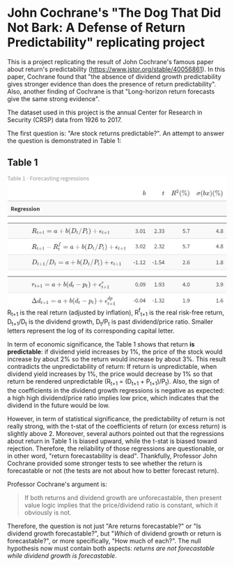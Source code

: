 # John Cochrane's "The Dog That Did Not Bark: A Defense of Return Predictability" replicating project
This is a project replicating the result of John Cochrane's famous paper about return's predictability (https://www.jstor.org/stable/40056861).
In this paper, Cochrane found that "the absence of dividend growth predictability gives stronger evidence than does the presence of return predictability".
Also, another finding of Cochrane is that "Long-horizon return forecasts give the same strong evidence".

The dataset used in this project is the annual Center for Research in Security (CRSP) data from 1926 to 2017.

The first question is: "Are stock returns predictable?". An attempt to answer the question is demonstrated in Table 1:

## Table 1

![Table 1 - Forecasting Regressions](https://github.com/tunglinhpham/JCochrane_dog_did_not_bark/blob/main/Tables%20%26%20Figures/Table%201.png)
R<sub>t+1</sub> is the real return (adjusted by inflation), R<sup>f</sup><sub>t+1</sub> is the real risk-free return, D<sub>t+1</sub>/D<sub>t</sub> is the dividend growth, D<sub>t</sub>/P<sub>t</sub> is past dividend/price ratio. Smaller letters represent the log of its corresponding capital letter.

In term of economic significance, the Table 1 shows that return **is predictable**: if dividend yield increases by 1%, the price of the stock would increase by about 2% so the return would increase by about 3%. This result contradicts the unpredictability of return: If return is unpredictable, when dividend yield increases by 1%, the price would decrease by 1% so that return be rendered unpredictable (R<sub>t+1</sub> = (D<sub>t+1</sub> + P<sub>t+1</sub>)/P<sub>t</sub>). Also, the sign of the coefficients in the dividend growth regressions is negative as expected: a high high dividend/price ratio implies low price, which indicates that the dividend in the future would be low.

However, in term of statistical significance, the predictability of return is not really strong, with the t-stat of the coefficients of return (or excess return) is slightly above 2. Moreover, several authors pointed out that the regressions about return in Table 1 is biased upward, while the t-stat is biased toward rejection. Therefore, the reliability of those regressions are questionable, or in other word, "return forecastability is dead". Thankfully, Professor John Cochrane provided some stronger tests to see whether the return is forecastable or not (the tests are not about how to better forecast return).

Professor Cochrane's argument is:
>If both returns and dividend growth are unforecastable, then present value logic implies that the price/dividend ratio is constant, which it
obviously is not.

Therefore, the question is not just "Are returns forecastable?" or "Is dividend growth forecastable?", but "*Which* of dividend growth or return is forecastable?", or more specifically, "How much of each?". The null hypothesis now must contain both aspects: *returns are not forecastable while dividend growth is forecastable*.


